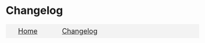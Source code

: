 <style>
    nav {
      display: flex;
      flex-direction: row;
      margin-bottom: 1rem;
      background-color: #F3F3F3;
    }
    
    nav > a {
      font-size: 18px;
      padding: 0.5rem 2rem;
    }

    nav > a:hover {
        background-color: #EEE;
        text-decoration: none;
    }

    img {
        max-width: 24vw !important;
    }
</style>

<!-- omit in toc -->
# Changelog

<nav>
  <a href="/">Home</a>
  <a href="/CHANGELOG">Changelog</a>
</nav>

